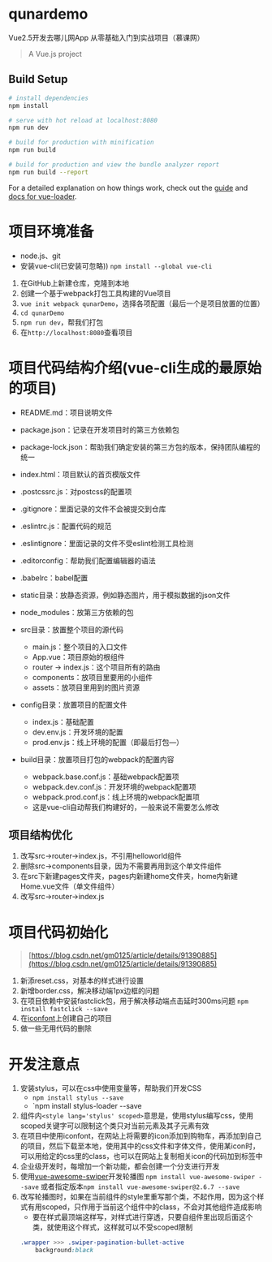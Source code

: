 # qunardemo
Vue2.5开发去哪儿网App  从零基础入门到实战项目（慕课网）

> A Vue.js project

## Build Setup

``` bash
# install dependencies
npm install

# serve with hot reload at localhost:8080
npm run dev

# build for production with minification
npm run build

# build for production and view the bundle analyzer report
npm run build --report
```

For a detailed explanation on how things work, check out the [guide](http://vuejs-templates.github.io/webpack/) and [docs for vue-loader](http://vuejs.github.io/vue-loader).


# 项目环境准备
* node.js、git
* 安装vue-cli(已安装可忽略))
`npm install --global vue-cli`

1. 在GitHub上新建仓库，克隆到本地
2. 创建一个基于webpack打包工具构建的Vue项目
3. `vue init webpack qunarDemo`，选择各项配置（最后一个是项目放置的位置）
4. `cd qunarDemo`
5. `npm run dev`，帮我们打包
6. 在`http://localhost:8080`查看项目

# 项目代码结构介绍(vue-cli生成的最原始的项目)
* README.md：项目说明文件
* package.json：记录在开发项目时的第三方依赖包
* package-lock.json：帮助我们确定安装的第三方包的版本，保持团队编程的统一
* index.html：项目默认的首页模版文件
* .postcssrc.js：对postcss的配置项
* .gitignore：里面记录的文件不会被提交到仓库
* .eslintrc.js：配置代码的规范
* .eslintignore：里面记录的文件不受eslint检测工具检测
* .editorconfig：帮助我们配置编辑器的语法
* .babelrc：babel配置

* static目录：放静态资源，例如静态图片，用于模拟数据的json文件
* node_modules：放第三方依赖的包
* src目录：放置整个项目的源代码
    * main.js：整个项目的入口文件
    * App.vue：项目原始的根组件
    * router  ->  index.js：这个项目所有的路由
    * components：放项目里要用的小组件
    * assets：放项目里用到的图片资源
* config目录：放置项目的配置文件
    * index.js：基础配置
    * dev.env.js：开发环境的配置
    * prod.env.js：线上环境的配置（即最后打包—）
* build目录：放置项目打包的webpack的配置内容
    * webpack.base.conf.js：基础webpack配置项
    * webpack.dev.conf.js：开发环境的webpack配置项
    * webpack.prod.conf.js：线上环境的webpack配置项
    * 这是vue-cli自动帮我们构建好的，一般来说不需要怎么修改

## 项目结构优化
1. 改写src->router->index.js，不引用helloworld组件
2. 删除src->components目录，因为不需要再用到这个单文件组件
3. 在src下新建pages文件夹，pages内新建home文件夹，home内新建Home.vue文件（单文件组件）
4. 改写src->router->index.js

# 项目代码初始化
> [https://blog.csdn.net/gm0125/article/details/91390885](https://blog.csdn.net/gm0125/article/details/91390885)

1. 新添reset.css，对基本的样式进行设置
2. 新增border.css，解决移动端1px边框的问题
3. 在项目依赖中安装fastclick包，用于解决移动端点击延时300ms问题
    `npm install fastclick --save`
4. 在[iconfont](https://www.iconfont.cn/)上创建自己的项目
5. 做一些无用代码的删除

# 开发注意点
1. 安装stylus，可以在css中使用变量等，帮助我们开发CSS
    * `npm install stylus --save`
    * `npm install stylus-loader --save
2. 组件内`<style lang='stylus' scoped>`意思是，使用stylus编写css，使用scoped关键字可以限制这个类只对当前元素及其子元素有效
3. 在项目中使用iconfont，在网站上将需要的icon添加到购物车，再添加到自己的项目，然后下载至本地，使用其中的css文件和字体文件，使用某icon时，可以用给定的css里的class，也可以在网站上复制相关icon的代码加到标签中
4. 企业级开发时，每增加一个新功能，都会创建一个分支进行开发
5. 使用[vue-awesome-swiper](https://github.com/surmon-china/vue-awesome-swiper)开发轮播图
    `npm install vue-awesome-swiper --save`
    或者指定版本`npm install vue-awesome-swiper@2.6.7 --save`
6. 改写轮播图时，如果在当前组件的style里重写那个类，不起作用，因为这个样式有用scoped，只作用于当前这个组件中的class，不会对其他组件造成影响
    * 要在样式最顶端这样写，对样式进行穿透，只要自组件里出现后面这个类，就使用这个样式，这样就可以不受scoped限制
    ```css
    .wrapper >>> .swiper-pagination-bullet-active
        background:black
    ```

